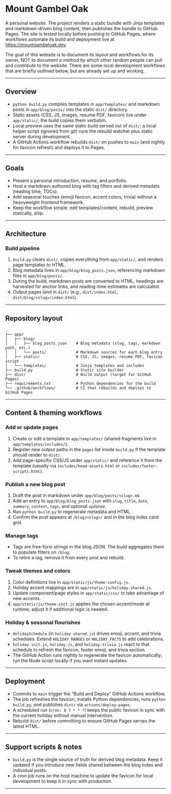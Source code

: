 # Mount Gambel Oak

A personal website. The project renders a static bundle with Jinja templates and markdown-driven blog content, then publishes the bundle to GitHub Pages. The site is tested locally before pushing to GitHub Pages, where workflows automate its build and deployment live at https://mountgambeloak.dev.

The goal of this website is to document its layout and workflows for its owner, NOT to document a method by which other random people can pull and contribute to the website. There are some local development workflows that are briefly outlined below, but are already set up and working.

---

## Overview
- `python build.py` compiles templates in `app/templates/` and markdown posts in `app/blog/posts/` into the static `dist/` directory.
- Static assets (CSS, JS, images, resume PDF, favicon) live under `app/static/`; the build copies them verbatim.
- Local preview uses the same static build served out of `dist/`; a local helper script (ignored from git) runs the rebuild watcher plus static server during development.
- A GitHub Actions workflow rebuilds `dist/` on pushes to `main` (and nightly for favicon refresh) and deploys it to Pages.

---

## Goals
- Present a personal introduction, resume, and portfolio.
- Host a markdown-authored blog with tag filters and derived metadata (reading time, TOCs).
- Add seasonal touches (emoji favicon, accent colors, trivia) without a heavyweight frontend framework.
- Keep the workflow simple: edit templates/content, rebuild, preview statically, ship.

---

## Architecture

### Build pipeline
1. `build.py` clears `dist/`, copies everything from `app/static/`, and renders page templates to HTML.
2. Blog metadata lives in `app/blog/blog_posts.json`, referencing markdown files in `app/blog/posts/`.
3. During the build, markdown posts are converted to HTML, headings are harvested for anchor links, and reading-time estimates are calculated.
4. Output pages land in `dist/` (e.g., `dist/index.html`, `dist/blog/<slug>/index.html`).

---

## Repository layout

```text
.
├── app/
│   ├── blog/
│   │   ├── blog_posts.json    # Blog metadata (slug, tags, markdown path, etc.)
│   │   └── posts/             # Markdown sources for each blog entry
│   ├── static/                # CSS, JS, images, resume PDF, favicon script
│   └── templates/             # Jinja templates and includes
├── build.py                   # Static site builder
├── dist/                      # Build output (target for GitHub Pages)
├── requirements.txt           # Python dependencies for the build
└── .github/workflows/         # CI that rebuilds and deploys to GitHub Pages
```

---

## Content & theming workflows

### Add or update pages
1. Create or edit a template in `app/templates/` (shared fragments live in `app/templates/includes/`).
2. Register new output paths in the `pages` list inside `build.py` if the template should render to `dist/`.
3. Add page-specific CSS/JS under `app/static/` and reference it from the template (usually via `includes/head-assets.html` or `includes/footer-scripts.html`).

### Publish a new blog post
1. Draft the post in markdown under `app/blog/posts/<slug>.md`.
2. Add an entry to `app/blog/blog_posts.json` with `slug`, `title`, `date`, `summary`, `content`, `tags`, and optional `updated`.
3. Run `python build.py` to regenerate metadata and HTML.
4. Confirm the post appears at `/blog/<slug>/` and in the blog index card grid.

### Manage tags
- Tags are free-form strings in the blog JSON. The build aggregates them to populate filters on `/blog`.
- To retire a tag, remove it from every post and rebuild.

### Tweak themes and colors
1. Color definitions live in `app/static/js/theme-config.js`.
2. Holiday accent mappings are in `app/static/js/holiday-shared.js`.
3. Update component/page styles in `app/static/css/` to take advantage of new accents.
4. `app/static/js/theme-init.js` applies the chosen accent/mode at runtime; adjust it if additional logic is needed.

### Holiday & seasonal flourishes
- `HolidaySchedule` (in `holiday-shared.js`) drives emoji, accent, and trivia schedules. Extend `HOLIDAY_RANGES` or `HOLIDAY_FACTS` to add celebrations.
- `holiday-init.js`, `holiday.js`, and `holiday-trivia.js` react to that schedule to refresh the favicon, footer emoji, and trivia section.
- The GitHub Action runs nightly to regenerate the favicon automatically; run the Node script locally if you want instant updates.

---

## Deployment
- Commits to `main` trigger the “Build and Deploy” GitHub Actions workflow.
- The job refreshes the favicon, installs Python dependencies, runs `python build.py`, and publishes `dist/` via `actions/deploy-pages`.
- A scheduled run (`cron: 0 7 * * *`) keeps the public favicon in sync with the current holiday without manual intervention.
- Rebuild `dist/` before committing to ensure GitHub Pages serves the latest HTML.

---

## Support scripts & notes
- `build.py` is the single source of truth for derived blog metadata. Keep it updated if you introduce new fields shared between the blog index and individual posts.
- A cron job runs on the host machine to update the favicon for local development to keep it in sync with production.

---